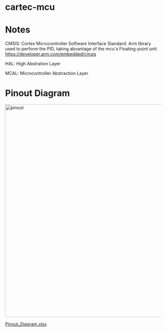 # cartec-mcu

# Notes
CMSIS: Cortex Microcontroller Software Interface Standard. Arm library used to perform the PID, taking abvantage of the mcu's Floating-point unit. https://developer.arm.com/embedded/cmsis

HAL: High Abstration Layer

MCAL: Microcontroller Abstraction Layer

# Pinout Diagram
<img width="687" alt="pinout" src="https://user-images.githubusercontent.com/37755017/42046937-94ed7160-7ac4-11e8-9570-62ca36255116.PNG">

[Pinout_Diagram.xlsx](https://github.com/FaridIz/cartec-mcu/files/2146084/Pinout_Diagram.xlsx)
